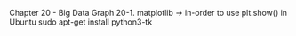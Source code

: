 Chapter 20 - Big Data Graph
20-1. matplotlib
   -> in-order to use plt.show() in Ubuntu
      sudo apt-get install python3-tk
